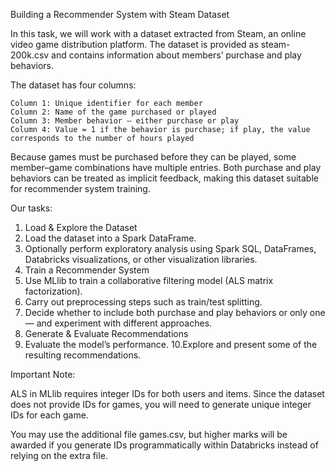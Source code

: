 Building a Recommender System with Steam Dataset

In this task, we will work with a dataset extracted from Steam, an online video game distribution platform. 
The dataset is provided as steam-200k.csv and contains information about members’ purchase and play behaviors.

The dataset has four columns:

    Column 1: Unique identifier for each member
    Column 2: Name of the game purchased or played
    Column 3: Member behavior — either purchase or play
    Column 4: Value = 1 if the behavior is purchase; if play, the value corresponds to the number of hours played

Because games must be purchased before they can be played, some member–game combinations have multiple entries. 
Both purchase and play behaviors can be treated as implicit feedback, making this dataset suitable for recommender system training.

Our tasks:

  1. Load & Explore the Dataset
  2. Load the dataset into a Spark DataFrame.
  3. Optionally perform exploratory analysis using Spark SQL, DataFrames, Databricks visualizations, or other visualization libraries.
  4. Train a Recommender System
  5. Use MLlib to train a collaborative filtering model (ALS matrix factorization).
  6. Carry out preprocessing steps such as train/test splitting.
  7. Decide whether to include both purchase and play behaviors or only one — and experiment with different approaches.
  8. Generate & Evaluate Recommendations
  9. Evaluate the model’s performance.
  10.Explore and present some of the resulting recommendations.

Important Note:

ALS in MLlib requires integer IDs for both users and items. Since the dataset does not provide IDs for games, you will need to generate unique integer IDs for each game.

You may use the additional file games.csv, but higher marks will be awarded if you generate IDs programmatically within Databricks instead of relying on the extra file.
